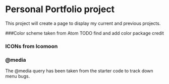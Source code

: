 # Personal Portfolio project

This project will create a page to display my current and previous projects.

###Color scheme taken from Atom
TODO find and add color package credit

### ICONs from Icomoon

### @media
The @media query has been taken from the starter code to track down menu bugs.
